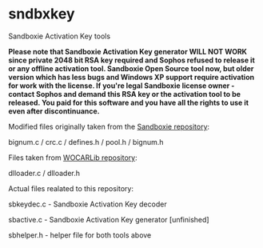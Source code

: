 # sndbxkey
Sandboxie Activation Key tools

**Please note that Sandboxie Activation Key generator WILL NOT WORK since private 2048 bit RSA key required and Sophos refused to release it or any offline activation tool. Sandboxie Open Source tool now, but older version which has less bugs and Windows XP support require activation for work with the license. If you're legal Sandboxie license owner - contact Sophos and demand this RSA key or the activation tool to be released. You paid for this software and you have all the rights to use it even after discontinuance.**

Modified files originally taken from the [Sandboxie repository](https://github.com/sandboxie/sandboxie/tree/master/common):

bignum.c / crc.c / defines.h / pool.h / bignum.h

Files taken from [WOCARLib repository](https://github.com/systoolz/wocarlib):

dlloader.c / dlloader.h

Actual files realated to this repository:

sbkeydec.c - Sandboxie Activation Key decoder

sbactive.c - Sandboxie Activation Key generator [unfinished]

sbhelper.h - helper file for both tools above
